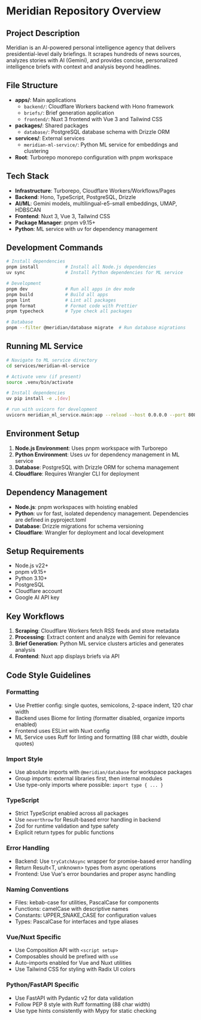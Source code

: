 # Meridian Repository Overview

## Project Description
Meridian is an AI-powered personal intelligence agency that delivers presidential-level daily briefings. It scrapes hundreds of news sources, analyzes stories with AI (Gemini), and provides concise, personalized intelligence briefs with context and analysis beyond headlines.

## File Structure
- **apps/**: Main applications
  - `backend/`: Cloudflare Workers backend with Hono framework
  - `briefs/`: Brief generation application
  - `frontend/`: Nuxt 3 frontend with Vue 3 and Tailwind CSS
- **packages/**: Shared packages
  - `database/`: PostgreSQL database schema with Drizzle ORM
- **services/**: External services
  - `meridian-ml-service/`: Python ML service for embeddings and clustering
- **Root**: Turborepo monorepo configuration with pnpm workspace

## Tech Stack
- **Infrastructure**: Turborepo, Cloudflare Workers/Workflows/Pages
- **Backend**: Hono, TypeScript, PostgreSQL, Drizzle
- **AI/ML**: Gemini models, multilingual-e5-small embeddings, UMAP, HDBSCAN
- **Frontend**: Nuxt 3, Vue 3, Tailwind CSS
- **Package Manager**: pnpm v9.15+
- **Python**: ML service with uv for dependency management

## Development Commands
```bash
# Install dependencies
pnpm install          # Install all Node.js dependencies
uv sync               # Install Python dependencies for ML service

# Development
pnpm dev              # Run all apps in dev mode
pnpm build            # Build all apps
pnpm lint             # Lint all packages
pnpm format           # Format code with Prettier
pnpm typecheck        # Type check all packages

# Database
pnpm --filter @meridian/database migrate  # Run database migrations
```

## Running ML Service
```bash
# Navigate to ML service directory
cd services/meridian-ml-service

# Activate venv (if present)
source .venv/bin/activate

# Install dependencies
uv pip install -e .[dev]

# run with uvicorn for development
uvicorn meridian_ml_service.main:app --reload --host 0.0.0.0 --port 8080
```

## Environment Setup
1. **Node.js Environment**: Uses pnpm workspace with Turborepo
2. **Python Environment**: Uses uv for dependency management in ML service
3. **Database**: PostgreSQL with Drizzle ORM for schema management
4. **Cloudflare**: Requires Wrangler CLI for deployment

## Dependency Management
- **Node.js**: pnpm workspaces with hoisting enabled
- **Python**: uv for fast, isolated dependency management. Dependencies are defined in pyproject.toml
- **Database**: Drizzle migrations for schema versioning
- **Cloudflare**: Wrangler for deployment and local development

## Setup Requirements
- Node.js v22+
- pnpm v9.15+
- Python 3.10+
- PostgreSQL
- Cloudflare account
- Google AI API key

## Key Workflows
1. **Scraping**: Cloudflare Workers fetch RSS feeds and store metadata
2. **Processing**: Extract content and analyze with Gemini for relevance
3. **Brief Generation**: Python ML service clusters articles and generates analysis
4. **Frontend**: Nuxt app displays briefs via API

## Code Style Guidelines

### Formatting

- Use Prettier config: single quotes, semicolons, 2-space indent, 120 char width
- Backend uses Biome for linting (formatter disabled, organize imports enabled)
- Frontend uses ESLint with Nuxt config
- ML Service uses Ruff for linting and formatting (88 char width, double quotes)

### Import Style

- Use absolute imports with `@meridian/database` for workspace packages
- Group imports: external libraries first, then internal modules
- Use type-only imports where possible: `import type { ... }`

### TypeScript

- Strict TypeScript enabled across all packages
- Use `neverthrow` for Result-based error handling in backend
- Zod for runtime validation and type safety
- Explicit return types for public functions

### Error Handling

- Backend: Use `tryCatchAsync` wrapper for promise-based error handling
- Return Result<T, unknown> types from async operations
- Frontend: Use Vue's error boundaries and proper async handling

### Naming Conventions

- Files: kebab-case for utilities, PascalCase for components
- Functions: camelCase with descriptive names
- Constants: UPPER_SNAKE_CASE for configuration values
- Types: PascalCase for interfaces and type aliases

### Vue/Nuxt Specific

- Use Composition API with `<script setup>`
- Composables should be prefixed with `use`
- Auto-imports enabled for Vue and Nuxt utilities
- Use Tailwind CSS for styling with Radix UI colors

### Python/FastAPI Specific

- Use FastAPI with Pydantic v2 for data validation
- Follow PEP 8 style with Ruff formatting (88 char width)
- Use type hints consistently with Mypy for static checking


